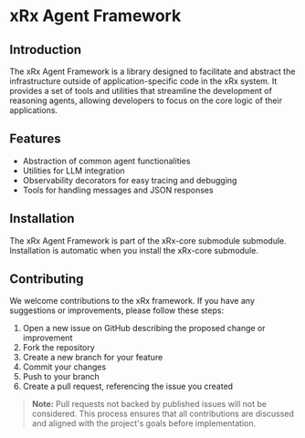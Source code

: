 # xRx Agent Framework

## Introduction

The xRx Agent Framework is a library designed to facilitate and abstract the infrastructure outside of application-specific code in the xRx system. It provides a set of tools and utilities that streamline the development of reasoning agents, allowing developers to focus on the core logic of their applications.

## Features

- Abstraction of common agent functionalities
- Utilities for LLM integration
- Observability decorators for easy tracing and debugging
- Tools for handling messages and JSON responses

## Installation

The xRx Agent Framework is part of the xRx-core submodule submodule. Installation is automatic when you install the xRx-core submodule.


## Contributing
We welcome contributions to the xRx framework. If you have any suggestions or improvements, please follow these steps:

1. Open a new issue on GitHub describing the proposed change or improvement
2. Fork the repository
3. Create a new branch for your feature
4. Commit your changes
5. Push to your branch
6. Create a pull request, referencing the issue you created

> **Note:** Pull requests not backed by published issues will not be considered. This process ensures that all contributions are discussed and aligned with the project's goals before implementation.